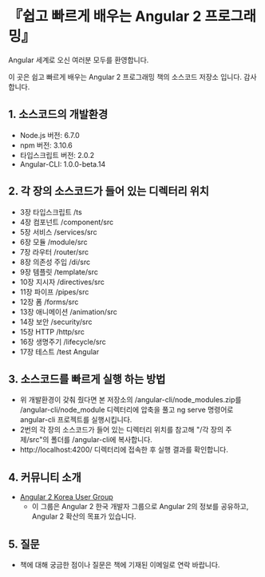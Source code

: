 # 『쉽고 빠르게 배우는 Angular 2 프로그래밍』

Angular 세계로 오신 여러분 모두를 환영합니다. 

이 곳은 쉽고 빠르게 배우는 Angular 2 프로그래밍 책의 소스코드 저장소 입니다. 감사합니다.

## 1. 소스코드의 개발환경

- Node.js 버전: 6.7.0
- npm 버전: 3.10.6
- 타입스크립트 버전: 2.0.2
- Angular-CLI: 1.0.0-beta.14

## 2. 각 장의 소스코드가 들어 있는 디렉터리 위치

- 3장 타입스크립트 /ts
- 4장 컴포넌트 /component/src
- 5장 서비스 /services/src
- 6장 모듈 /module/src
- 7장 라우터 /router/src
- 8장 의존성 주입 /di/src
- 9장 템플릿 /template/src
- 10장 지시자 /directives/src
- 11장 파이프 /pipes/src
- 12장 폼 /forms/src
- 13장 애니메이션 /animation/src
- 14장 보안 /security/src
- 15장 HTTP /http/src
- 16장 생명주기 /lifecycle/src
- 17장 테스트 /test Angular

## 3. 소스코드를 빠르게 실행 하는 방법

- 위 개발환경이 갖춰 줬다면 본 저장소의 /angular-cli/node_modules.zip를 /angular-cli/node_module 디렉터리에 압축을 풀고 ng serve 명령어로 angular-cli 프로젝트를 실행시킵니다.
- 2번의 각 장의 소스코드가 들어 있는 디렉터리 위치를 참고해 "/각 장의 주제/src"의 폴더를 /angular-cli에 복사합니다.
- http://localhost:4200/ 디렉터리에 접속한 후 실행 결과를 확인합니다.

## 4. 커뮤니티 소개

- [Angular 2 Korea User Group](https://www.facebook.com/groups/angular2korea/?ref=bookmarks)
	- 이 그룹은 Angular 2 한국 개발자 그룹으로 Angular 2의 정보를 공유하고, Angular 2 확산의 목표가 있습니다.

## 5. 질문
 - 책에 대해 궁금한 점이나 질문은 책에 기재된 이메일로 연락 바랍니다.